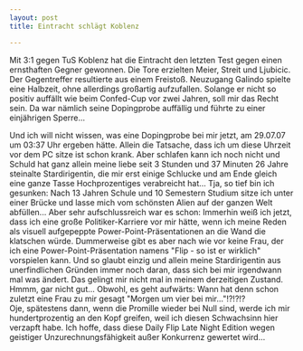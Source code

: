 ```yaml
---
layout: post
title: Eintracht schlägt Koblenz

---
```


Mit 3:1 gegen TuS Koblenz hat die Eintracht den letzten Test gegen einen ernsthaften Gegner gewonnen. Die Tore erzielten Meier, Streit und Ljubicic. Der Gegentreffer resultierte aus einem Freistoß. Neuzugang Galindo spielte eine Halbzeit, ohne allerdings großartig aufzufallen. Solange er nicht so positiv auffällt wie beim Confed-Cup vor zwei Jahren, soll mir das Recht sein. Da war nämlich seine Dopingprobe auffällig und führte zu einer einjährigen Sperre...

Und ich will nicht wissen, was eine Dopingprobe bei mir jetzt, am 29.07.07 um 03:37 Uhr ergeben hätte. Allein die Tatsache, dass ich um diese Uhrzeit vor dem PC sitze ist schon krank. Aber schlafen kann ich noch nicht und Schuld hat ganz allein meine liebe seit 3 Stunden und 37 Minuten 26 Jahre steinalte Stardirigentin, die mir erst einige Schlucke und am Ende gleich eine ganze Tasse Hochprozentiges verabreicht hat... Tja, so tief bin ich gesunken: Nach 13 Jahren Schule und 10 Semestern Studium sitze ich unter einer Brücke und lasse mich vom schönsten Alien auf der ganzen Welt abfüllen... Aber sehr aufschlussreich war es schon: Immerhin weiß ich jetzt, dass ich eine große Politiker-Karriere vor mir hätte, wenn ich meine Reden als visuell aufgepeppte Power-Point-Präsentationen an die Wand die klatschen würde. Dummerweise gibt es aber nach wie vor keine Frau, der ich eine Power-Point-Präsentation namens "Flip - so ist er wirklich" vorspielen kann. Und so glaubt einzig und allein meine Stardirigentin aus unerfindlichen Gründen immer noch daran, dass sich bei mir irgendwann mal was ändert. Das gelingt mir nicht mal in meinem derzeitigen Zustand. Hmmm, gar nicht gut... Obwohl, es geht aufwärts: Wann hat denn schon zuletzt eine Frau zu mir gesagt "Morgen um vier bei mir..."!?!?!?  
Oje, spätestens dann, wenn die Promille wieder bei Null sind, werde ich mir hundertprozentig an den Kopf greifen, weil ich diesen Schwachsinn hier verzapft habe. Ich hoffe, dass diese Daily Flip Late Night Edition wegen geistiger Unzurechnungsfähigkeit außer Konkurrenz gewertet wird...
